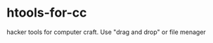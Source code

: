 # htools-for-cc
hacker tools for <a src = "https://www.computercraft.info/">computer craft</a>. Use "drag and drop" or file menager
